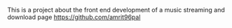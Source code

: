 This is a project about the front end development of a music streaming and download page
https://github.com/amrit96pal
